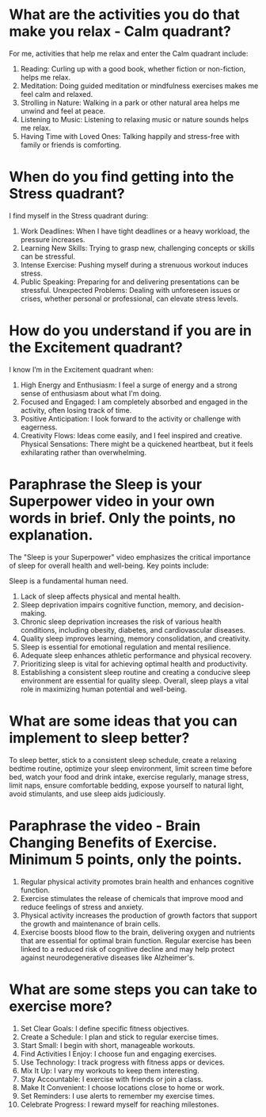 # What are the activities you do that make you relax - Calm quadrant?

For me, activities that help me relax and enter the Calm quadrant include:
1. Reading: Curling up with a good book, whether fiction or non-fiction, helps me relax.
2. Meditation: Doing guided meditation or mindfulness exercises makes me feel calm and relaxed.
3. Strolling in Nature: Walking in a park or other natural area helps me unwind and feel at peace.
4. Listening to Music: Listening to relaxing music or nature sounds helps me relax.
5. Having Time with Loved Ones: Talking happily and stress-free with family or friends is comforting.

# When do you find getting into the Stress quadrant?

I find myself in the Stress quadrant during:
1. Work Deadlines: When I have tight deadlines or a heavy workload, the pressure increases.
2. Learning New Skills: Trying to grasp new, challenging concepts or skills can be stressful.
3. Intense Exercise: Pushing myself during a strenuous workout induces stress.
4. Public Speaking: Preparing for and delivering presentations can be stressful.
Unexpected Problems: Dealing with unforeseen issues or crises, whether personal or professional, can elevate stress levels.

# How do you understand if you are in the Excitement quadrant?

I know I’m in the Excitement quadrant when:
1. High Energy and Enthusiasm: I feel a surge of energy and a strong sense of enthusiasm about what I'm doing.
2. Focused and Engaged: I am completely absorbed and engaged in the activity, often losing track of time.
3. Positive Anticipation: I look forward to the activity or challenge with eagerness.
4. Creativity Flows: Ideas come easily, and I feel inspired and creative.
Physical Sensations: There might be a quickened heartbeat, but it feels exhilarating rather than overwhelming.

# Paraphrase the Sleep is your Superpower video in your own words in brief. Only the points, no explanation.
The "Sleep is your Superpower" video emphasizes the critical importance of sleep for overall health and well-being. Key points include:

Sleep is a fundamental human need.
1. Lack of sleep affects physical and mental health.
2. Sleep deprivation impairs cognitive function, memory, and decision-making.
3. Chronic sleep deprivation increases the risk of various health conditions, including obesity, diabetes, and cardiovascular diseases.
4. Quality sleep improves learning, memory consolidation, and creativity.
5. Sleep is essential for emotional regulation and mental resilience.
6. Adequate sleep enhances athletic performance and physical recovery.
7. Prioritizing sleep is vital for achieving optimal health and productivity.
8. Establishing a consistent sleep routine and creating a conducive sleep environment are essential for quality sleep.
Overall, sleep plays a vital role in maximizing human potential and well-being.
﻿
# What are some ideas that you can implement to sleep better?
To sleep better, stick to a consistent sleep schedule, create a relaxing bedtime routine, optimize your sleep environment, limit screen time before bed, watch your food and drink intake, exercise regularly, manage stress, limit naps, ensure comfortable bedding, expose yourself to natural light, avoid stimulants, and use sleep aids judiciously.

# Paraphrase the video - Brain Changing Benefits of Exercise. Minimum 5 points, only the points.
1. Regular physical activity promotes brain health and enhances cognitive function.
2. Exercise stimulates the release of chemicals that improve mood and reduce feelings of stress and anxiety.
3. Physical activity increases the production of growth factors that support the growth and maintenance of brain cells.
4. Exercise boosts blood flow to the brain, delivering oxygen and nutrients that are essential for optimal brain function.
Regular exercise has been linked to a reduced risk of cognitive decline and may help protect against neurodegenerative diseases like Alzheimer's.

# What are some steps you can take to exercise more?
1. Set Clear Goals: I define specific fitness objectives.
2. Create a Schedule: I plan and stick to regular exercise times.
3. Start Small: I begin with short, manageable workouts.
4. Find Activities I Enjoy: I choose fun and engaging exercises.
5. Use Technology: I track progress with fitness apps or devices.
6. Mix It Up: I vary my workouts to keep them interesting.
7. Stay Accountable: I exercise with friends or join a class.
8. Make It Convenient: I choose locations close to home or work.
9. Set Reminders: I use alerts to remember my exercise times.
10. Celebrate Progress: I reward myself for reaching milestones.

